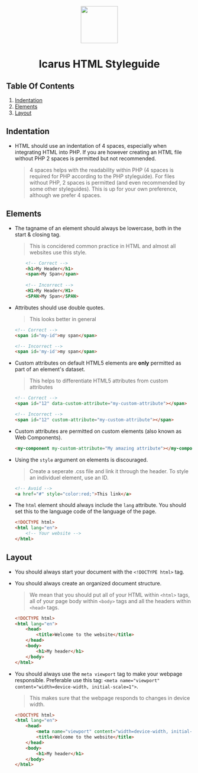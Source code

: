 <div align="center">
    <img src="http://icarusws.nl/js-content/resources/logo_geen_background.png" height="100px">
    <h1>Icarus HTML Styleguide</h1>
</div>

## Table Of Contents
1. [Indentation](#indentation)
2. [Elements](#elements)
3. [Layout](#layout)

## Indentation
- HTML should use an indentation of 4 spaces, especially when integrating HTML into PHP. If you are however creating an HTML file without PHP 2 spaces is permitted but not recommended.
    > 4 spaces helps with the readability within PHP (4 spaces is required for PHP according to the PHP styleguide).
    > For files without PHP, 2 spaces is permitted (and even recommended by some other styleguides). This is up for your own preference, although we prefer 4 spaces.

## Elements
- The tagname of an element should always be lowercase, both in the start & closing tag.
    > This is concidered common practice in HTML and almost all websites use this style.

    ```html
        <!-- Correct -->
        <h1>My Header</h1>
        <span>My Span</span>
        
        <!-- Incorrect -->
        <H1>My Header</H1>
        <SPAN>My Span</SPAN>
    ```
- Attributes should use double quotes.
    > This looks better in general

    ```html
    <!-- Correct -->
    <span id="my-id">my span</span>
    
    <!-- Incorrect -->
    <span id='my-id'>my span</span>
    ```
- Custom attributes on default HTML5 elements are **only** permitted as part of an element's dataset.
    > This helps to differentiate HTML5 attributes from custom attributes

    ```html
    <!-- Correct -->
    <span id="12" data-custom-attribute="my-custom-attribute"></span>
    
    <!-- Incorrect -->
    <span id="12" custom-attribute="my-custom-attribute"></span>
    ```
    
- Custom attributes are permitted on custom elements (also known as Web Components).
    ```html
    <my-component my-custom-attribute="My amazing attribute"></my-component>
    ```
- Using the `style` argument on elements is discouraged.
    > Create a seperate .css file and link it through the header. To style an individuel element, use an ID.

    ```html
    <!-- Avoid -->
    <a href="#" style="color:red;">This link</a>
    ```
- The `html` element should always include the `lang` attribute. You should set this to the language code of the language of the page.
    ```html
    <!DOCTYPE html>
    <html lang="en">
        <!-- Your website -->
    </html>
    ```
    
## Layout
- You should always start your document with the `<!DOCTYPE html>` tag.
- You should always create an organized document structure.
    > We mean that you should put all of your HTML within `<html>` tags, all of your page body within `<body>` tags and all the headers within `<head>` tags.

    ```html
    <!DOCTYPE html>
    <html lang="en">
        <head>
            <title>Welcome to the website</title>
        </head>
        <body>
            <h1>My header</h1>
        </body>
    </html>
    ```
- You should always use the `meta viewport` tag to make your webpage responsible.
    Preferable use this tag: `<meta name="viewport" content="width=device-width, initial-scale=1">`.
    > This makes sure that the webpage responds to changes in device width.

    ```html
    <!DOCTYPE html>
    <html lang="en">
        <head>
            <meta name="viewport" content="width=device-width, initial-scale=1">
            <title>Welcome to the website</title>
        </head>
        <body>
            <h1>My header</h1>
        </body>
    </html>
    ```
    
